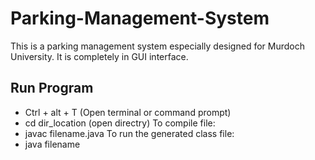 # Parking-Management-System
This is a parking management system especially designed for Murdoch University. It is completely in GUI interface.

## Run Program
* Ctrl + alt + T (Open terminal or command prompt) 
* cd dir_location (open directry)
To compile file:
* javac filename.java
To run the generated class file:
* java filename
